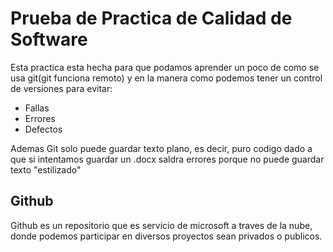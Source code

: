# Prueba de Practica de Calidad de Software

Esta practica esta hecha para que podamos aprender un poco de como se usa git(git funciona remoto) y en la manera como podemos tener un control de versiones para evitar:

- Fallas
- Errores
- Defectos

Ademas Git solo puede guardar texto plano, es decir, puro codigo dado a que si intentamos guardar un .docx saldra errores porque no puede guardar texto "estilizado"

## Github
Github es un repositorio que es servicio de microsoft a traves de la nube, donde podemos participar en diversos proyectos sean privados o publicos. 